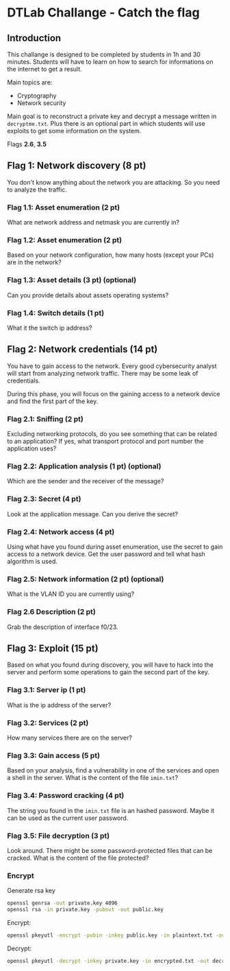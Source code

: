 # DTLab Challange - Catch the flag

## Introduction
This challange is designed to be completed by students in 1h and 30 minutes. 
Students will have to learn on how to search for informations on the internet 
to get a result.

Main topics are:
* Cryptography
* Network security

Main goal is to reconstruct a private key and decrypt a message written in `decryptme.txt`. 
Plus there is an optional part in which students will use exploits to get some information 
on the system.

Flags **2.6**, **3.5** 

## Flag 1: Network discovery (8 pt)
You don't know anything about the network you are attacking. So you need to analyze the traffic.

### Flag 1.1: Asset enumeration (2 pt)
What are network address and netmask you are currently in?

### Flag 1.2: Asset enumeration (2 pt)
Based on your network configuration, how many hosts (except your PCs) are in the network?

### Flag 1.3: Asset details (3 pt) (optional)
Can you provide details about assets operating systems?

### Flag 1.4: Switch details (1 pt)
What it the switch ip address?

## Flag 2: Network credentials (14 pt)
You have to gain access to the network. Every good cybersecurity analyst will start from analyzing 
network traffic. There may be some leak of credentials. 

During this phase, you will focus on the gaining access to a network device and find the first part 
of the key.

### Flag 2.1: Sniffing (2 pt)
Excluding networking protocols, do you see something that can be related to an application? If yes,
what transport protocol and port number the application uses?

### Flag 2.2: Application analysis (1 pt) (optional)
Which are the sender and the receiver of the message?

### Flag 2.3: Secret (4 pt)
Look at the application message. Can you derive the secret?

### Flag 2.4: Network access (4 pt)
Using what have you found during asset enumeration, use the secret to gain access to a network device.
Get the user password and tell what hash algorithm is used.

### Flag 2.5: Network information (2 pt) (optional)
What is the VLAN ID you are currently using?

### Flag 2.6 Description (2 pt)
Grab the description of interface f0/23.

## Flag 3: Exploit (15 pt)
Based on what you found during discovery, you will have to hack into the server and 
perform some operations to gain the second part of the key.

### Flag 3.1: Server ip (1 pt)
What is the ip address of the server?

### Flag 3.2: Services (2 pt)
How many services there are on the server?

### Flag 3.3: Gain access (5 pt)
Based on your analysis, find a vulnerability in one of the services and open a shell 
in the server. What is the content of the file `imin.txt`?

### Flag 3.4: Password cracking (4 pt)
The string you found in the `imin.txt` file is an hashed password. Maybe it can be 
used as the current user password.

### Flag 3.5: File decryption (3 pt)
Look around. There might be some password-protected files that can be cracked.
What is the content of the file protected?


### Encrypt
Generate rsa key
```sh
openssl genrsa -out private.key 4096
openssl rsa -in private.key -pubout -out public.key
```

Encrypt:
```sh 
openssl pkeyutl -encrypt -pubin -inkey public.key -in plaintext.txt -out encrypted.txt
```

Decrypt:
```sh 
openssl pkeyutl -decrypt -inkey private.key -in encrypted.txt -out decrypted.txt
```
